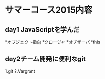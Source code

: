 # サマーコース2015内容
## day1 JavaScriptを学んだ
*オブジェクト指向
*クロージャ
*オブザーバ
*this

## day2チーム開発に便利なgit
1.git
2.Vargrant
